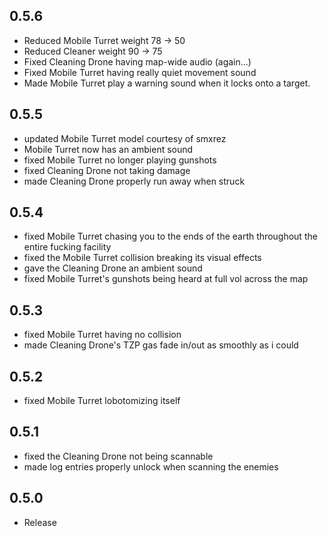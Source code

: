 ## 0.5.6 

- Reduced Mobile Turret weight 78 -> 50
- Reduced Cleaner weight 90 -> 75
- Fixed Cleaning Drone having map-wide audio (again...)
- Fixed Mobile Turret having really quiet movement sound
- Made Mobile Turret play a warning sound when it locks onto a target.

## 0.5.5

- updated Mobile Turret model courtesy of smxrez
- Mobile Turret now has an ambient sound
- fixed Mobile Turret no longer playing gunshots
- fixed Cleaning Drone not taking damage
- made Cleaning Drone properly run away when struck


## 0.5.4

- fixed Mobile Turret chasing you to the ends of the earth throughout the entire fucking facility
- fixed the Mobile Turret collision breaking its visual effects
- gave the Cleaning Drone an ambient sound
- fixed Mobile Turret's gunshots being heard at full vol across the map

## 0.5.3

- fixed Mobile Turret having no collision
- made Cleaning Drone's TZP gas fade in/out as smoothly as i could

## 0.5.2

- fixed Mobile Turret lobotomizing itself

## 0.5.1

- fixed the Cleaning Drone not being scannable
- made log entries properly unlock when scanning the enemies

## 0.5.0

- Release
